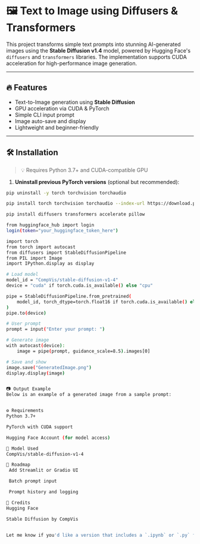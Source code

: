 # 🖼️ Text to Image using Diffusers & Transformers

This project transforms simple text prompts into stunning AI-generated images using the **Stable Diffusion v1.4** model, powered by Hugging Face's `diffusers` and `transformers` libraries. The implementation supports CUDA acceleration for high-performance image generation.

---

## 🔥 Features

- Text-to-Image generation using **Stable Diffusion**
- GPU acceleration via CUDA & PyTorch
- Simple CLI input prompt
- Image auto-save and display
- Lightweight and beginner-friendly

---

## 🛠️ Installation

> 💡 Requires Python 3.7+ and CUDA-compatible GPU

1. **Uninstall previous PyTorch versions** (optional but recommended):

```bash
pip uninstall -y torch torchvision torchaudio

pip install torch torchvision torchaudio --index-url https://download.pytorch.org/whl/cu118

pip install diffusers transformers accelerate pillow

from huggingface_hub import login
login(token="your_huggingface_token_here")

import torch
from torch import autocast
from diffusers import StableDiffusionPipeline
from PIL import Image
import IPython.display as display

# Load model
model_id = "CompVis/stable-diffusion-v1-4"
device = "cuda" if torch.cuda.is_available() else "cpu"

pipe = StableDiffusionPipeline.from_pretrained(
    model_id, torch_dtype=torch.float16 if torch.cuda.is_available() else torch.float32
)
pipe.to(device)

# User prompt
prompt = input("Enter your prompt: ")

# Generate image
with autocast(device):
    image = pipe(prompt, guidance_scale=8.5).images[0]

# Save and show
image.save("GeneratedImage.png")
display.display(image)


📷 Output Example
Below is an example of a generated image from a sample prompt:


⚙️ Requirements
Python 3.7+

PyTorch with CUDA support

Hugging Face Account (for model access)

🧠 Model Used
CompVis/stable-diffusion-v1-4

🔮 Roadmap
 Add Streamlit or Gradio UI

 Batch prompt input

 Prompt history and logging

🙌 Credits
Hugging Face

Stable Diffusion by CompVis


Let me know if you'd like a version that includes a `.ipynb` or `.py` file reference or if you're deploying this on Hugging Face Spaces or GitHub Pages — I can tailor it further!



